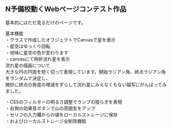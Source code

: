 ## N予備校動くWebページコンテスト作品

基本的にはただ見るだけのページです。  

基本機能  
・クラスで作成したオブジェクトでCanvasで星を表示  
・星空はゆっくり回転  
・地味に星空の色が変わります  
・canvasにて時折流れ星を表示  
流れ星の描画について  
大きな円の円周を短く切って表現しています。開始ラジアン角、終点ラジアン角をランダムで決定し、  
微妙に終点の角度の増減をずらして流れ星にみえなくもない描写にがんばってみました。

・CSSのフィルターの明るさ調整でランプの揺らぎを表現  
・右側の効果音ボタンで山の雰囲気をアップ  
・セリフの入力欄からの値をローカルストレージに保存  
・およびローカルストレージ全削除機能  
